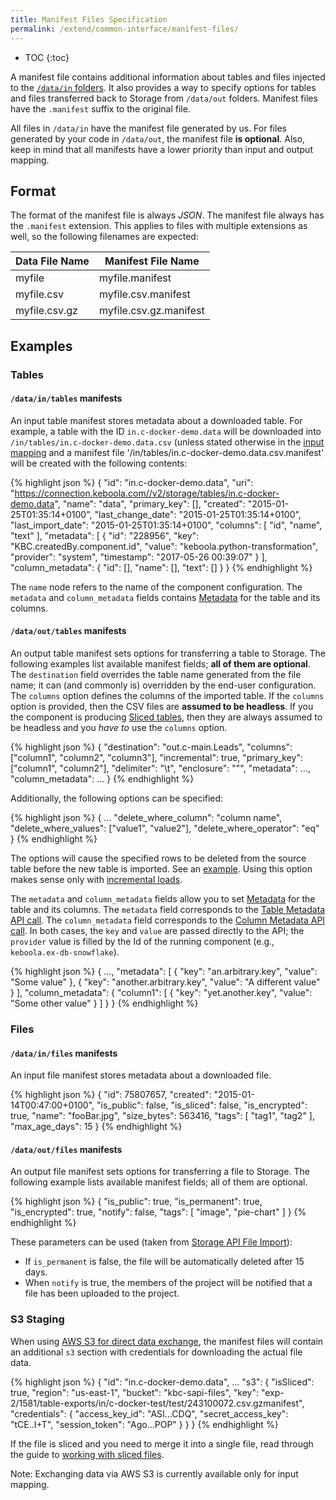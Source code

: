 ```yaml
---
title: Manifest Files Specification
permalink: /extend/common-interface/manifest-files/
---
```


* TOC
{:toc}

A manifest file contains additional information about tables and files injected to the
[`/data/in` folders](/extend/common-interface/folders/).
It also provides a way to specify options for tables and files transferred back to Storage from `/data/out`
folders. Manifest files have the `.manifest` suffix to the original file.

All files in `/data/in` have the manifest file generated by us. For files generated by your code
in `/data/out`, the manifest file **is optional**. Also, keep in mind that all manifests have a lower priority
than input and output mapping.

## Format

The format of the manifest file is always *JSON*. The manifest
file always has the `.manifest` extension. This applies to files with multiple extensions as well, so the following
filenames are expected:

| Data File Name | Manifest File Name       |
|----------------|--------------------------|
| myfile         | myfile.manifest          |
| myfile.csv     | myfile.csv.manifest      |
| myfile.csv.gz  | myfile.csv.gz.manifest   |

## Examples

### Tables

#### `/data/in/tables` manifests
An input table manifest stores metadata about a downloaded table. For example, a table
with the ID `in.c-docker-demo.data` will be downloaded into
`/in/tables/in.c-docker-demo.data.csv` (unless stated otherwise in the
[input mapping](/extend/common-interface/config-file/) and a manifest file
'/in/tables/in.c-docker-demo.data.csv.manifest' will be created with the following
contents:

{% highlight json %}
{
    "id": "in.c-docker-demo.data",
    "uri": "https://connection.keboola.com//v2/storage/tables/in.c-docker-demo.data",
    "name": "data",
    "primary_key": [],
    "created": "2015-01-25T01:35:14+0100",
    "last_change_date": "2015-01-25T01:35:14+0100",
    "last_import_date": "2015-01-25T01:35:14+0100",
    "columns": [
        "id",
        "name",
        "text"
    ],
    "metadata": [
        {
            "id": "228956",
            "key": "KBC.createdBy.component.id",
            "value": "keboola.python-transformation",
            "provider": "system",
            "timestamp": "2017-05-26 00:39:07"
        }
    ],
    "column_metadata": {
        "id": [],
        "name": [],
        "text": []
    }
}
{% endhighlight %}

The `name` node refers to the name of the component configuration.
The `metadata` and `column_metadata` fields contains
[Metadata](https://keboola.docs.apiary.io/#reference/metadata) for the table and its columns.

#### `/data/out/tables` manifests

An output table manifest sets options for transferring a table to Storage. The following examples list available
manifest fields; **all of them are optional**. The `destination` field overrides the table name generated
from the file name; it can (and commonly is) overridden by the end-user configuration. The `columns` option defines
the columns of the imported table. If the `columns` option is provided, then the CSV files are **assumed to be headless**.
If you the component is producing [Sliced tables](/extend/common-interface/folders/#sliced-tables), then they are always
assumed to be headless and you *have to* use the `columns` option.

{% highlight json %}
{
    "destination": "out.c-main.Leads",
    "columns": ["column1", "column2", "column3"],
    "incremental": true,
    "primary_key": ["column1", "column2"],
    "delimiter": "\t",
    "enclosure": "\"",
    "metadata": ...,
    "column_metadata": ...
}
{% endhighlight %}

Additionally, the following options can be specified:

{% highlight json %}
{
    ...
    "delete_where_column": "column name",
    "delete_where_values": ["value1", "value2"],
    "delete_where_operator": "eq"
}
{% endhighlight %}

The options will cause the specified rows to be deleted from the source table before the new
table is imported. See an [example](/extend/common-interface/config-file/#output-mapping---delete-rows).
Using this option makes sense only with [incremental loads](/extend/generic-extractor/incremental/).

The `metadata` and `column_metadata` fields allow you to set
[Metadata](https://keboola.docs.apiary.io/#reference/metadata) for the table and its columns.
The `metadata` field corresponds to the [Table Metadata API call](https://keboola.docs.apiary.io/#reference/metadata/table-metadata/create-or-update).
The `column_metadata` field corresponds to the [Column Metadata API call](https://keboola.docs.apiary.io/#reference/metadata/column-metadata/create-or-update).
In both cases, the `key` and `value` are passed directly to the API; the `provider` value is
filled by the Id of the running component (e.g., `keboola.ex-db-snowflake`).

{% highlight json %}
{
    ...,
    "metadata": [
        {
            "key": "an.arbitrary.key",
            "value": "Some value"
        },
        {
            "key": "another.arbitrary.key",
            "value": "A different value"
        }
    ],
    "column_metadata": {
        "column1": [
            {
                "key": "yet.another.key",
                "value": "Some other value"
            }
        ]
    }
}
{% endhighlight %}

### Files

#### `/data/in/files` manifests

An input file manifest stores metadata about a downloaded file.

{% highlight json %}
{
    "id": 75807657,
    "created": "2015-01-14T00:47:00+0100",
    "is_public": false,
    "is_sliced": false,
    "is_encrypted": true,
    "name": "fooBar.jpg",
    "size_bytes": 563416,
    "tags": [
        "tag1",
        "tag2"
    ],
    "max_age_days": 15
}
{% endhighlight %}

#### `/data/out/files` manifests

An output file manifest sets options for transferring a file to Storage. The following example lists available
manifest fields; all of them are optional.

{% highlight json %}
{
    "is_public": true,
    "is_permanent": true,
    "is_encrypted": true,
    "notify": false,
    "tags": [
        "image",
        "pie-chart"
    ]
}
{% endhighlight %}

These parameters can be used (taken from [Storage API File Import](https://keboola.docs.apiary.io/#reference/files/upload-file/create-file-resource)):

- If `is_permanent` is false, the file will be automatically deleted after 15 days.
- When `notify` is true, the members of the project will be notified that a file has been uploaded to the project.

### S3 Staging
When using [AWS S3 for direct data exchange](/extend/common-interface/folders/#exchanging-data-via-s3),
the manifest files will contain an additional `s3` section with
credentials for downloading the actual file data.

{% highlight json %}
{
    "id": "in.c-docker-demo.data",
    ...
    "s3": {
        "isSliced": true,
        "region": "us-east-1",
        "bucket": "kbc-sapi-files",
        "key": "exp-2/1581/table-exports/in/c-docker-test/test/243100072.csv.gzmanifest",
        "credentials": {
            "access_key_id": "ASI...CDQ",
            "secret_access_key": "tCE..I+T",
            "session_token": "Ago...POP"
        }
    }
}
{% endhighlight %}

If the file is sliced and you need to merge it into a single file, read through the guide to
[working with sliced files](/integrate/storage/api/import-export/#working-with-sliced-files).

Note: Exchanging data via AWS S3 is currently available only for input mapping.
